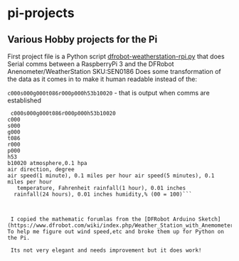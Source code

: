 # pi-projects
## Various Hobby projects for the Pi


First project file is a Python script [dfrobot-weatherstation-rpi.py](../master/dfrobot-weatherstation-rpi.py)
that does Serial comms between a RaspberryPi 3 and the DFRobot Anenometer/WeatherStation SKU:SEN0186 Does some transformation of the data as it comes in to make it human readable instead of the:

 ``c000s000g000t086r000p000h53b10020`` - that is output when comms are established
 
```It outputs 37 bytes per second, including the end CR/LF. Data Parser:
 c000s000g000t086r000p000h53b10020
c000
s000
g000
t086
r000
p000
h53
b10020 atmosphere,0.1 hpa
air direction, degree
air speed(1 minute), 0.1 miles per hour air speed(5 minutes), 0.1 miles per hour
   temperature, Fahrenheit rainfall(1 hour), 0.01 inches
  rainfall(24 hours), 0.01 inches humidity,% (00 = 100)```
  
  
 
 I copied the mathematic forumlas from the [DFRobot Arduino Sketch](https://www.dfrobot.com/wiki/index.php/Weather_Station_with_Anemometer/Wind_vane/Rain_bucket_SKU:SEN0186) To help me figure out wind speed,etc and broke them up for Python on the Pi. 
 
 Its not very elegant and needs improvement but it does work!
 
 
 


